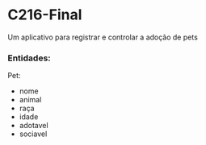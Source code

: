 # C216-Final

Um aplicativo para registrar e controlar a adoção de pets 

### Entidades: 

Pet: 
* nome 
* animal 
* raça 
* idade 
* adotavel 
* sociavel 

